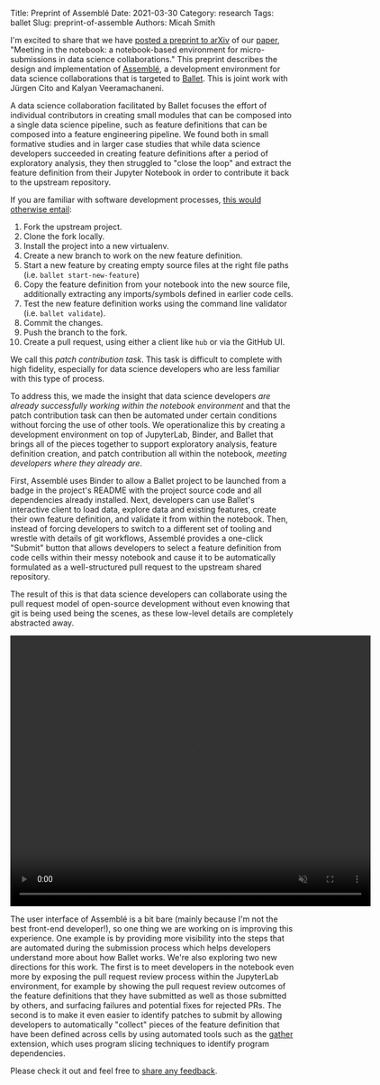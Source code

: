 Title: Preprint of Assemblé
Date: 2021-03-30
Category: research
Tags: ballet
Slug: preprint-of-assemble
Authors: Micah Smith

I'm excited to share that we have [posted a preprint to arXiv](https://arxiv.org/abs/2103.15787) of our [paper]({filename}/pages/research.md#smith2021meeting), "Meeting in the notebook: a notebook-based environment for micro-submissions in data science collaborations." This preprint describes the design and implementation of [Assemblé](https://github.com/ballet/ballet-assemble), a development environment for data science collaborations that is targeted to [Ballet]({tag}ballet). This is joint work with Jürgen Cito and Kalyan Veeramachaneni.

A data science collaboration facilitated by Ballet focuses the effort of individual contributors in creating small modules that can be composed into a single data science pipeline, such as feature definitions that can be composed into a feature engineering pipeline. We found both in small formative studies and in larger case studies that while data science developers succeeded in creating feature definitions after a period of exploratory analysis, they then struggled to "close the loop" and extract the feature definition from their Jupyter Notebook in order to contribute it back to the upstream repository.

If you are familiar with software development processes, [this would otherwise entail](https://ballet.github.io/ballet/contributor_guide.html#local-feature-development-workflow):

1. Fork the upstream project.
1. Clone the fork locally.
1. Install the project into a new virtualenv.
1. Create a new branch to work on the new feature definition.
1. Start a new feature by creating empty source files at the right file paths (i.e. `ballet start-new-feature`)
1. Copy the feature definition from your notebook into the new source file, additionally extracting any imports/symbols defined in earlier code cells.
1. Test the new feature definition works using the command line validator (i.e. `ballet validate`).
1. Commit the changes.
1. Push the branch to the fork.
1. Create a pull request, using either a client like `hub` or via the GitHub UI.

We call this *patch contribution task*. This task is difficult to complete with high fidelity, especially for data science developers who are less familiar with this type of process.

To address this, we made the insight that data science developers *are already successfully working within the notebook environment* and that the patch contribution task can then be automated under certain conditions without forcing the use of other tools. We operationalize this by creating a development environment on top of JupyterLab, Binder, and Ballet that brings all of the pieces together to support exploratory analysis, feature definition creation, and patch contribution all within the notebook, *meeting developers where they already are*.

First, Assemblé uses Binder to allow a Ballet project to be launched from a badge in the project's README with the project source code and all dependencies already installed. Next, developers can use Ballet's interactive client to load data, explore data and existing features, create their own feature definition, and validate it from within the notebook. Then, instead of forcing developers to switch to a different set of tooling and wrestle with details of git workflows, Assemblé provides a one-click "Submit" button that allows developers to select a feature definition from code cells within their messy notebook and cause it to be automatically formulated as a well-structured pull request to the upstream shared repository.

The result of this is that data science developers can collaborate using the pull request model of open-source development without even knowing that git is being used being the scenes, as these low-level details are completely abstracted away.

<video autoplay=true loop=true muted=true width="640" height="480"
       name="Video Name" src="{static}/images/assemble-submit-feature.mov"></video>

The user interface of Assemblé is a bit bare (mainly because I'm not the best front-end developer!), so one thing we are working on is improving this experience. One example is by providing more visibility into the steps that are automated during the submission process which helps developers understand more about how Ballet works. We're also exploring two new directions for this work. The first is to meet developers in the notebook even more by exposing the pull request review process within the JupyterLab environment, for example by showing the pull request review outcomes of the feature definitions that they have submitted as well as those submitted by others, and surfacing failures and potential fixes for rejected PRs. The second is to make it even easier to identify patches to submit by allowing developers to automatically "collect" pieces of the feature definition that have been defined across cells by using automated tools such as the [gather](https://github.com/microsoft/gather) extension, which uses program slicing techniques to identify program dependencies.

Please check it out and feel free to [share any feedback]({filename}/pages/contact.md).
